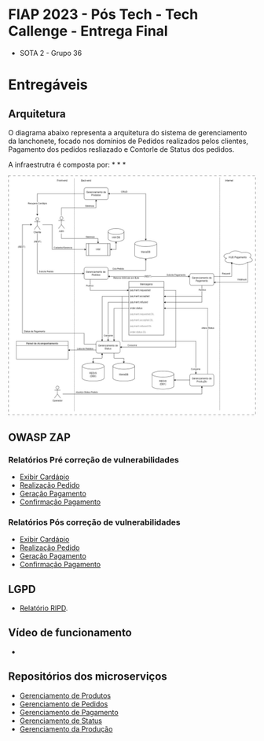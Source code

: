 # FIAP 2023 - Pós Tech - Tech Callenge - Entrega Final
* SOTA 2 - Grupo 36

# Entregáveis
## Arquitetura
O diagrama abaixo representa a arquitetura do sistema de gerenciamento da lanchonete, focado nos domínios de Pedidos realizados pelos clientes, Pagamento dos pedidos resliazado e Contorle de Status dos pedidos.

A infraestrutra é composta por:
* 
*
*


![Arquitetura Completa](./img/arq-full.jpg "Arquitetura Completa")

## OWASP ZAP
### Relatórios Pré correção de vulnerabilidades
* [Exibir Cardápio](./zap/ "Pré OWASP ZAP")
* [Realização Pedido](./zap/ "Pré OWASP ZAP")
* [Geração Pagamento](./zap/ "Pré OWASP ZAP")
* [Confirmação Pagamento](./zap/ "Pré OWASP ZAP")

### Relatórios Pós correção de vulnerabilidades
* [Exibir Cardápio](./zap/ "Pós OWASP ZAP")
* [Realização Pedido](./zap/ "Pós OWASP ZAP")
* [Geração Pagamento](./zap/ "Pós OWASP ZAP")
* [Confirmação Pagamento](./zap/ "Pós OWASP ZAP")

## LGPD
* [Relatório RIPD](./lgpd/readme.md "RIPD").

## Vídeo de funcionamento
*

## Repositórios dos microserviços
* [Gerenciamento de Produtos](https://github.com/GuilhermeOCamargo/tech-challenge-product-api "tech-challenge-product-api")
* [Gerenciamento de  Pedidos](https://github.com/felipeksw/tech-challenge-fiap-order "tech-challenge-fiap-order")
* [Gerenciamento de Pagamento](https://github.com/juliapcosta97/tech-challenge-payments "tech-challenge-payments")
* [Gerenciamento de Status](https://github.com/felipeksw/tech-challenge-fiap-followup "tech-challenge-fiap-followup")
* [Gerenciamento da Produção]( https://github.com/rodJeronimo/tech-challenge-fiap-production "tech-challenge-fiap-production")

